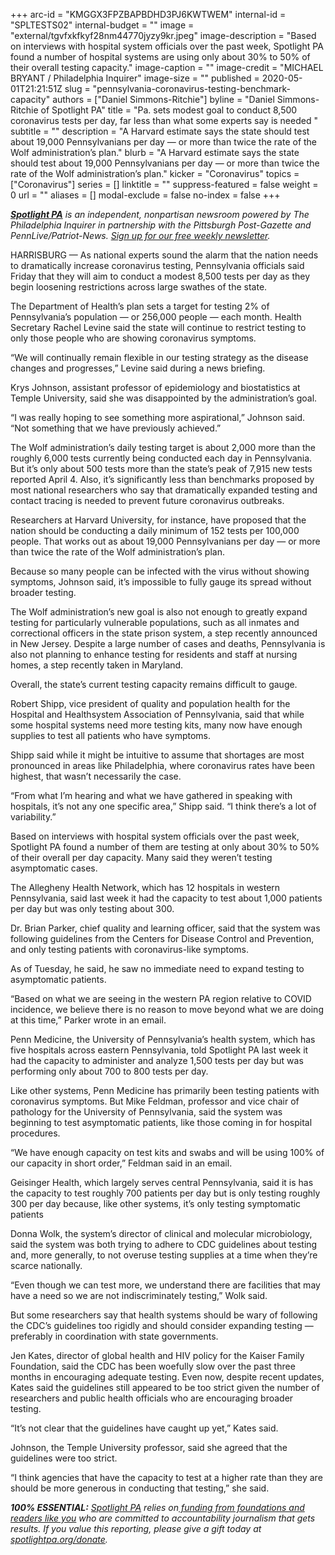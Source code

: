 +++
arc-id = "KMGGX3FPZBAPBDHD3PJ6KWTWEM"
internal-id = "SPLTESTS02"
internal-budget = ""
image = "external/tgvfxkfkyf28nm44770jyzy9kr.jpeg"
image-description = "Based on interviews with hospital system officials over the past week, Spotlight PA found a number of hospital systems are using only about 30% to 50% of their overall testing capacity."
image-caption = ""
image-credit = "MICHAEL BRYANT / Philadelphia Inquirer"
image-size = ""
published = 2020-05-01T21:21:51Z
slug = "pennsylvania-coronavirus-testing-benchmark-capacity"
authors = ["Daniel Simmons-Ritchie"]
byline = "Daniel Simmons-Ritchie of Spotlight PA"
title = "Pa. sets modest goal to conduct 8,500 coronavirus tests per day, far less than what some experts say is needed "
subtitle = ""
description = "A Harvard estimate says the state should test about 19,000 Pennsylvanians per day — or more than twice the rate of the Wolf administration’s plan."
blurb = "A Harvard estimate says the state should test about 19,000 Pennsylvanians per day — or more than twice the rate of the Wolf administration’s plan."
kicker = "Coronavirus"
topics = ["Coronavirus"]
series = []
linktitle = ""
suppress-featured = false
weight = 0
url = ""
aliases = []
modal-exclude = false
no-index = false
+++

<a href="https://www.spotlightpa.org/"><i><b>Spotlight PA</b></i></a><i> is an independent, nonpartisan newsroom powered by The Philadelphia Inquirer in partnership with the Pittsburgh Post-Gazette and PennLive/Patriot-News. </i><a href="https://www.spotlightpa.org/newsletters"><i>Sign up for our free weekly newsletter</i></a><i>.</i>

HARRISBURG — As national experts sound the alarm that the nation needs to dramatically increase coronavirus testing, Pennsylvania officials said Friday that they will aim to conduct a modest 8,500 tests per day as they begin loosening restrictions across large swathes of the state.

The Department of Health’s plan sets a target for testing 2% of Pennsylvania’s population — or 256,000 people — each month. Health Secretary Rachel Levine said the state will continue to restrict testing to only those people who are showing coronavirus symptoms.

“We will continually remain flexible in our testing strategy as the disease changes and progresses,” Levine said during a news briefing.

Krys Johnson, assistant professor of epidemiology and biostatistics at Temple University, said she was disappointed by the administration’s goal.

“I was really hoping to see something more aspirational,” Johnson said. “Not something that we have previously achieved.”

The Wolf administration’s daily testing target is about 2,000 more than the roughly 6,000 tests currently being conducted each day in Pennsylvania. But it’s only about 500 tests more than the state’s peak of 7,915 new tests reported April 4. Also, it’s significantly less than benchmarks proposed by most national researchers who say that dramatically expanded testing and contact tracing is needed to prevent future coronavirus outbreaks.

Researchers at Harvard University, for instance, have proposed that the nation should be conducting a daily minimum of 152 tests per 100,000 people. That works out as about 19,000 Pennsylvanians per day — or more than twice the rate of the Wolf administration’s plan.

<script src="https://www.spotlightpa.org/embed.js" async></script><div data-spl-embed-version="1" data-spl-src="https://www.spotlightpa.org/embeds/donate/"></div>


Because so many people can be infected with the virus without showing symptoms, Johnson said, it’s impossible to fully gauge its spread without broader testing.

The Wolf administration’s new goal is also not enough to greatly expand testing for particularly vulnerable populations, such as all inmates and correctional officers in the state prison system, a step recently announced in New Jersey. Despite a large number of cases and deaths, Pennsylvania is also not planning to enhance testing for residents and staff at nursing homes, a step recently taken in Maryland.

Overall, the state’s current testing capacity remains difficult to gauge.

Robert Shipp, vice president of quality and population health for the Hospital and Healthsystem Association of Pennsylvania, said that while some hospital systems need more testing kits, many now have enough supplies to test all patients who have symptoms.

Shipp said while it might be intuitive to assume that shortages are most pronounced in areas like Philadelphia, where coronavirus rates have been highest, that wasn’t necessarily the case.

“From what I’m hearing and what we have gathered in speaking with hospitals, it’s not any one specific area,” Shipp said. “I think there’s a lot of variability.”

Based on interviews with hospital system officials over the past week, Spotlight PA found a number of them are testing at only about 30% to 50% of their overall per day capacity. Many said they weren’t testing asymptomatic cases.

The Allegheny Health Network, which has 12 hospitals in western Pennsylvania, said last week it had the capacity to test about 1,000 patients per day but was only testing about 300.

Dr. Brian Parker, chief quality and learning officer, said that the system was following guidelines from the Centers for Disease Control and Prevention, and only testing patients with coronavirus-like symptoms.

As of Tuesday, he said, he saw no immediate need to expand testing to asymptomatic patients.

“Based on what we are seeing in the western PA region relative to COVID incidence, we believe there is no reason to move beyond what we are doing at this time,” Parker wrote in an email.

<script src="https://www.spotlightpa.org/embed.js" async></script><div data-spl-embed-version="1" data-spl-src="https://www.spotlightpa.org/embeds/newsletter/"></div>

Penn Medicine, the University of Pennsylvania’s health system, which has five hospitals across eastern Pennsylvania, told Spotlight PA last week it had the capacity to administer and analyze 1,500 tests per day but was performing only about 700 to 800 tests per day.

Like other systems, Penn Medicine has primarily been testing patients with coronavirus symptoms. But Mike Feldman, professor and vice chair of pathology for the University of Pennsylvania, said the system was beginning to test asymptomatic patients, like those coming in for hospital procedures.

“We have enough capacity on test kits and swabs and will be using 100% of our capacity in short order,” Feldman said in an email.

Geisinger Health, which largely serves central Pennsylvania, said it is has the capacity to test roughly 700 patients per day but is only testing roughly 300 per day because, like other systems, it’s only testing symptomatic patients

Donna Wolk, the system’s director of clinical and molecular microbiology, said the system was both trying to adhere to CDC guidelines about testing and, more generally, to not overuse testing supplies at a time when they’re scarce nationally.

“Even though we can test more, we understand there are facilities that may have a need so we are not indiscriminately testing,” Wolk said.

But some researchers say that health systems should be wary of following the CDC’s guidelines too rigidly and should consider expanding testing — preferably in coordination with state governments.

Jen Kates, director of global health and HIV policy for the Kaiser Family Foundation, said the CDC has been woefully slow over the past three months in encouraging adequate testing. Even now, despite recent updates, Kates said the guidelines still appeared to be too strict given the number of researchers and public health officials who are encouraging broader testing.

“It’s not clear that the guidelines have caught up yet,” Kates said.

Johnson, the Temple University professor, said she agreed that the guidelines were too strict.

“I think agencies that have the capacity to test at a higher rate than they are should be more generous in conducting that testing,” she said.

<i><b>100% ESSENTIAL:</b></i> <a href="https://www.spotlightpa.org/"><i>Spotlight PA</i></a><i> relies on</i><a href="https://www.spotlightpa.org/support"><i> funding from foundations and readers like you</i></a><i> who are committed to accountability journalism that gets results. If you value this reporting, please give a gift today at </i><a href="https://www.spotlightpa.org/donate"><i>spotlightpa.org/donate</i></a><i>.</i>

<script src="https://www.spotlightpa.org/embed.js" async></script><div data-spl-embed-version="1" data-spl-src="https://www.spotlightpa.org/embeds/tips/?tip_text=Do%20you%20have%20a%20tip%20about%20%3Cb%3Ehow%20Pa.'s%20government%20is%20responding%20to%20the%20coronavirus%3C%2Fb%3E%3F%20Tell%20us."></div>

